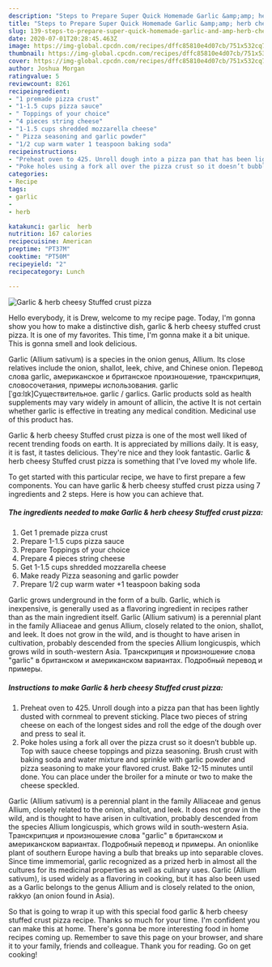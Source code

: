```yaml
---
description: "Steps to Prepare Super Quick Homemade Garlic &amp;amp; herb cheesy Stuffed crust pizza"
title: "Steps to Prepare Super Quick Homemade Garlic &amp;amp; herb cheesy Stuffed crust pizza"
slug: 139-steps-to-prepare-super-quick-homemade-garlic-and-amp-herb-cheesy-stuffed-crust-pizza
date: 2020-07-01T20:28:45.463Z
image: https://img-global.cpcdn.com/recipes/dffc85810e4d07cb/751x532cq70/garlic-herb-cheesy-stuffed-crust-pizza-recipe-main-photo.jpg
thumbnail: https://img-global.cpcdn.com/recipes/dffc85810e4d07cb/751x532cq70/garlic-herb-cheesy-stuffed-crust-pizza-recipe-main-photo.jpg
cover: https://img-global.cpcdn.com/recipes/dffc85810e4d07cb/751x532cq70/garlic-herb-cheesy-stuffed-crust-pizza-recipe-main-photo.jpg
author: Joshua Morgan
ratingvalue: 5
reviewcount: 8261
recipeingredient:
- "1 premade pizza crust"
- "1-1.5 cups pizza sauce"
- " Toppings of your choice"
- "4 pieces string cheese"
- "1-1.5 cups shredded mozzarella cheese"
- " Pizza seasoning and garlic powder"
- "1/2 cup warm water 1 teaspoon baking soda"
recipeinstructions:
- "Preheat oven to 425. Unroll dough into a pizza pan that has been lightly dusted with cornmeal to prevent sticking. Place two pieces of string cheese on each of the longest sides and roll the edge of the dough over and press to seal it."
- "Poke holes using a fork all over the pizza crust so it doesn’t bubble up. Top with sauce cheese toppings and pizza seasoning. Brush crust with baking soda and water mixture and sprinkle with garlic powder and pizza seasoning to make your flavored crust. Bake 12-15 minutes until done. You can place under the broiler for a minute or two to make the cheese speckled."
categories:
- Recipe
tags:
- garlic
- 
- herb

katakunci: garlic  herb 
nutrition: 167 calories
recipecuisine: American
preptime: "PT37M"
cooktime: "PT50M"
recipeyield: "2"
recipecategory: Lunch

---
```



![Garlic &amp; herb cheesy Stuffed crust pizza](https://img-global.cpcdn.com/recipes/dffc85810e4d07cb/751x532cq70/garlic-herb-cheesy-stuffed-crust-pizza-recipe-main-photo.jpg)

Hello everybody, it is Drew, welcome to my recipe page. Today, I'm gonna show you how to make a distinctive dish, garlic &amp; herb cheesy stuffed crust pizza. It is one of my favorites. This time, I'm gonna make it a bit unique. This is gonna smell and look delicious.

Garlic (Allium sativum) is a species in the onion genus, Allium. Its close relatives include the onion, shallot, leek, chive, and Chinese onion. Перевод слова garlic, американское и британское произношение, транскрипция, словосочетания, примеры использования. garlic [ˈɡɑ:lɪk]Существительное. garlic / garlics. Garlic products sold as health supplements may vary widely in amount of allicin, the active It is not certain whether garlic is effective in treating any medical condition. Medicinal use of this product has.

Garlic &amp; herb cheesy Stuffed crust pizza is one of the most well liked of recent trending foods on earth. It is appreciated by millions daily. It is easy, it is fast, it tastes delicious. They're nice and they look fantastic. Garlic &amp; herb cheesy Stuffed crust pizza is something that I've loved my whole life.


To get started with this particular recipe, we have to first prepare a few components. You can have garlic &amp; herb cheesy stuffed crust pizza using 7 ingredients and 2 steps. Here is how you can achieve that.

<!--inarticleads1-->

##### The ingredients needed to make Garlic &amp; herb cheesy Stuffed crust pizza:

1. Get 1 premade pizza crust
1. Prepare 1-1.5 cups pizza sauce
1. Prepare  Toppings of your choice
1. Prepare 4 pieces string cheese
1. Get 1-1.5 cups shredded mozzarella cheese
1. Make ready  Pizza seasoning and garlic powder
1. Prepare 1/2 cup warm water +1 teaspoon baking soda


Garlic grows underground in the form of a bulb. Garlic, which is inexpensive, is generally used as a flavoring ingredient in recipes rather than as the main ingredient itself. Garlic (Allium sativum) is a perennial plant in the family Alliaceae and genus Allium, closely related to the onion, shallot, and leek. It does not grow in the wild, and is thought to have arisen in cultivation, probably descended from the species Allium longicuspis, which grows wild in south-western Asia. Транскрипция и произношение слова &#34;garlic&#34; в британском и американском вариантах. Подробный перевод и примеры. 

<!--inarticleads2-->

##### Instructions to make Garlic &amp; herb cheesy Stuffed crust pizza:

1. Preheat oven to 425. Unroll dough into a pizza pan that has been lightly dusted with cornmeal to prevent sticking. Place two pieces of string cheese on each of the longest sides and roll the edge of the dough over and press to seal it.
1. Poke holes using a fork all over the pizza crust so it doesn’t bubble up. Top with sauce cheese toppings and pizza seasoning. Brush crust with baking soda and water mixture and sprinkle with garlic powder and pizza seasoning to make your flavored crust. Bake 12-15 minutes until done. You can place under the broiler for a minute or two to make the cheese speckled.


Garlic (Allium sativum) is a perennial plant in the family Alliaceae and genus Allium, closely related to the onion, shallot, and leek. It does not grow in the wild, and is thought to have arisen in cultivation, probably descended from the species Allium longicuspis, which grows wild in south-western Asia. Транскрипция и произношение слова &#34;garlic&#34; в британском и американском вариантах. Подробный перевод и примеры. An onionlike plant of southern Europe having a bulb that breaks up into separable cloves. Since time immemorial, garlic recognized as a prized herb in almost all the cultures for its medicinal properties as well as culinary uses. Garlic (Allium sativum), is used widely as a flavoring in cooking, but it has also been used as a Garlic belongs to the genus Allium and is closely related to the onion, rakkyo (an onion found in Asia). 

So that is going to wrap it up with this special food garlic &amp; herb cheesy stuffed crust pizza recipe. Thanks so much for your time. I'm confident you can make this at home. There's gonna be more interesting food in home recipes coming up. Remember to save this page on your browser, and share it to your family, friends and colleague. Thank you for reading. Go on get cooking!
